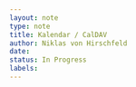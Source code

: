 ```yaml
---
layout: note
type: note
title: Kalendar / CalDAV
author: Niklas von Hirschfeld
date: 
status: In Progress
labels:
---
```


# 
